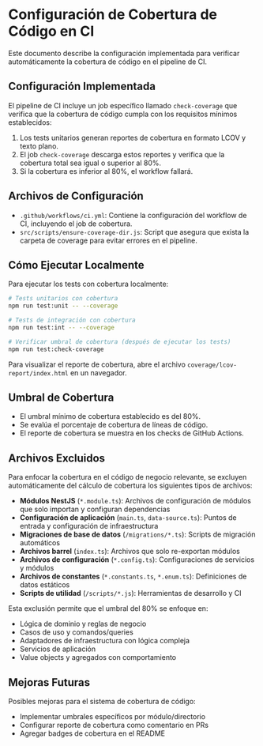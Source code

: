 # Configuración de Cobertura de Código en CI

Este documento describe la configuración implementada para verificar automáticamente la cobertura de código en el pipeline de CI.

## Configuración Implementada

El pipeline de CI incluye un job específico llamado `check-coverage` que verifica que la cobertura de código cumpla con los requisitos mínimos establecidos:

1. Los tests unitarios generan reportes de cobertura en formato LCOV y texto plano.
2. El job `check-coverage` descarga estos reportes y verifica que la cobertura total sea igual o superior al 80%.
3. Si la cobertura es inferior al 80%, el workflow fallará.

## Archivos de Configuración

- `.github/workflows/ci.yml`: Contiene la configuración del workflow de CI, incluyendo el job de cobertura.
- `src/scripts/ensure-coverage-dir.js`: Script que asegura que exista la carpeta de coverage para evitar errores en el pipeline.

## Cómo Ejecutar Localmente

Para ejecutar los tests con cobertura localmente:

```bash
# Tests unitarios con cobertura
npm run test:unit -- --coverage

# Tests de integración con cobertura
npm run test:int -- --coverage

# Verificar umbral de cobertura (después de ejecutar los tests)
npm run test:check-coverage
```

Para visualizar el reporte de cobertura, abre el archivo `coverage/lcov-report/index.html` en un navegador.

## Umbral de Cobertura

- El umbral mínimo de cobertura establecido es del 80%.
- Se evalúa el porcentaje de cobertura de líneas de código.
- El reporte de cobertura se muestra en los checks de GitHub Actions.

## Archivos Excluidos

Para enfocar la cobertura en el código de negocio relevante, se excluyen automáticamente del cálculo de cobertura los siguientes tipos de archivos:

- **Módulos NestJS** (`*.module.ts`): Archivos de configuración de módulos que solo importan y configuran dependencias
- **Configuración de aplicación** (`main.ts`, `data-source.ts`): Puntos de entrada y configuración de infraestructura
- **Migraciones de base de datos** (`/migrations/*.ts`): Scripts de migración automáticos
- **Archivos barrel** (`index.ts`): Archivos que solo re-exportan módulos
- **Archivos de configuración** (`*.config.ts`): Configuraciones de servicios y módulos
- **Archivos de constantes** (`*.constants.ts`, `*.enum.ts`): Definiciones de datos estáticos
- **Scripts de utilidad** (`/scripts/*.js`): Herramientas de desarrollo y CI

Esta exclusión permite que el umbral del 80% se enfoque en:
- Lógica de dominio y reglas de negocio
- Casos de uso y comandos/queries
- Adaptadores de infraestructura con lógica compleja
- Servicios de aplicación
- Value objects y agregados con comportamiento

## Mejoras Futuras

Posibles mejoras para el sistema de cobertura de código:

- Implementar umbrales específicos por módulo/directorio
- Configurar reporte de cobertura como comentario en PRs
- Agregar badges de cobertura en el README